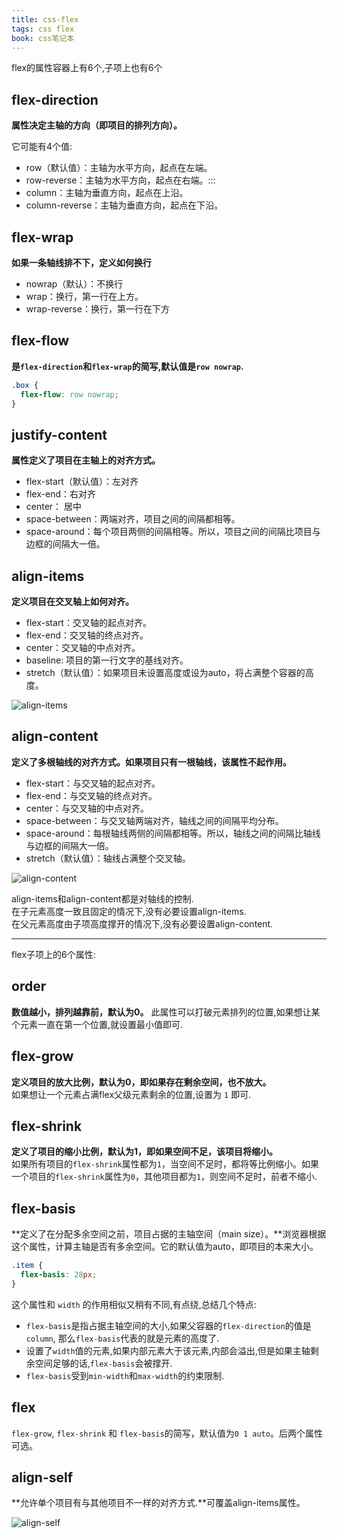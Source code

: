 ```yaml
---
title: css-flex
tags: css flex
book: css笔记本
---
```

flex的属性容器上有6个,子项上也有6个

## flex-direction

**属性决定主轴的方向（即项目的排列方向）。**

它可能有4个值:

* row（默认值）：主轴为水平方向，起点在左端。
* row-reverse：主轴为水平方向，起点在右端。:::
* column：主轴为垂直方向，起点在上沿。
* column-reverse：主轴为垂直方向，起点在下沿。

## flex-wrap

**如果一条轴线排不下，定义如何换行**

* nowrap（默认）：不换行
* wrap：换行，第一行在上方。
* wrap-reverse：换行，第一行在下方

## flex-flow

**是`flex-direction`和`flex-wrap`的简写,默认值是`row nowrap`.**
```css
.box {
  flex-flow: row nowrap;
}
```
## justify-content

**属性定义了项目在主轴上的对齐方式。**

* flex-start（默认值）：左对齐
* flex-end：右对齐
* center： 居中
* space-between：两端对齐，项目之间的间隔都相等。
* space-around：每个项目两侧的间隔相等。所以，项目之间的间隔比项目与边框的间隔大一倍。

## align-items

**定义项目在交叉轴上如何对齐。**

* flex-start：交叉轴的起点对齐。
* flex-end：交叉轴的终点对齐。
* center：交叉轴的中点对齐。
* baseline: 项目的第一行文字的基线对齐。
* stretch（默认值）：如果项目未设置高度或设为auto，将占满整个容器的高度。

![align-items](/docImg/align-items.png)

## align-content

**定义了多根轴线的对齐方式。如果项目只有一根轴线，该属性不起作用。**

* flex-start：与交叉轴的起点对齐。
* flex-end：与交叉轴的终点对齐。
* center：与交叉轴的中点对齐。
* space-between：与交叉轴两端对齐，轴线之间的间隔平均分布。
* space-around：每根轴线两侧的间隔都相等。所以，轴线之间的间隔比轴线与边框的间隔大一倍。
* stretch（默认值）：轴线占满整个交叉轴。

![align-content](/docImg/align-content.png)

align-items和align-content都是对轴线的控制.  
在子元素高度一致且固定的情况下,没有必要设置align-items.  
在父元素高度由子项高度撑开的情况下,没有必要设置align-content.

****

flex子项上的6个属性:

## order

**数值越小，排列越靠前，默认为0。**
此属性可以打破元素排列的位置,如果想让某个元素一直在第一个位置,就设置最小值即可.

## flex-grow

**定义项目的放大比例，默认为0，即如果存在剩余空间，也不放大。**  
如果想让一个元素占满flex父级元素剩余的位置,设置为 `1` 即可.

## flex-shrink

**定义了项目的缩小比例，默认为1，即如果空间不足，该项目将缩小。**  
如果所有项目的`flex-shrink`属性都为`1`，当空间不足时，都将等比例缩小。如果一个项目的`flex-shrink`属性为`0`，其他项目都为`1`，则空间不足时，前者不缩小.

## flex-basis

**定义了在分配多余空间之前，项目占据的主轴空间（main size）。**浏览器根据这个属性，计算主轴是否有多余空间。它的默认值为auto，即项目的本来大小。

```css
.item {
  flex-basis: 28px;
}
```

这个属性和 `width` 的作用相似又稍有不同,有点绕,总结几个特点:
* `flex-basis`是指占据主轴空间的大小,如果父容器的`flex-direction`的值是`column`, 那么`flex-basis`代表的就是元素的高度了.
* 设置了`width`值的元素,如果内部元素大于该元素,内部会溢出,但是如果主轴剩余空间足够的话,`flex-basis`会被撑开.
* `flex-basis`受到`min-width`和`max-width`的约束限制.

## flex

`flex-grow`, `flex-shrink` 和 `flex-basis`的简写，默认值为`0 1 auto`。后两个属性可选。

## align-self

**允许单个项目有与其他项目不一样的对齐方式.**可覆盖align-items属性。

![align-self](/docImg/align-self.png)